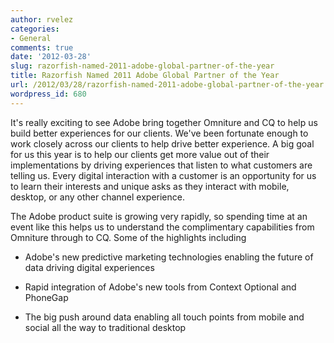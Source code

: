 ```yaml
---
author: rvelez
categories:
- General
comments: true
date: '2012-03-28'
slug: razorfish-named-2011-adobe-global-partner-of-the-year
title: Razorfish Named 2011 Adobe Global Partner of the Year
url: /2012/03/28/razorfish-named-2011-adobe-global-partner-of-the-year
wordpress_id: 680
---
```



It's really exciting to see Adobe bring together Omniture and CQ to help us build better experiences for our clients. We've been fortunate enough to work closely across our clients to help drive better experience. A big goal for us this year is to help our clients get more value out of their implementations by driving experiences that listen to what customers are telling us. Every digital interaction with a customer is an opportunity for us to learn their interests and unique asks as they interact with mobile, desktop, or any other channel experience.

The Adobe product suite is growing very rapidly, so spending time at an event like this helps us to understand the complimentary capabilities from Omniture through to CQ. Some of the highlights including



	
  * Adobe's new predictive marketing technologies enabling the future of data driving digital experiences

	
  * Rapid integration of Adobe's new tools from Context Optional and PhoneGap

	
  * The big push around data enabling all touch points from mobile and social all the way to traditional desktop

